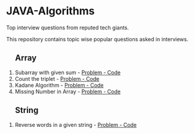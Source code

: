 # JAVA-Algorithms
Top interview questions from reputed tech giants.

This repository contains topic wise popular questions asked in interviews.


<ol>
  <h2>Array</h2>
  <li>Subarray with given sum  - <a href="https://practice.geeksforgeeks.org/problems/subarray-with-given-sum/0">Problem - </a> <a href="https://github.com/AjjuSingh/JAVA-Algorithms/blob/master/Interview%20Questions/Array/SubarraySum.java">Code</a></li>
  <li>Count the triplet - <a href="https://practice.geeksforgeeks.org/problems/count-the-triplets/0">Problem - </a> <a href="https://github.com/AjjuSingh/JAVA-Algorithms/blob/master/Interview%20Questions/Array/CountTriplet.java">Code</a></li>
  <li>Kadane Algorithm - <a href="https://practice.geeksforgeeks.org/problems/kadanes-algorithm/0">Problem - </a> <a href="https://github.com/AjjuSingh/JAVA-Algorithms/blob/master/Interview%20Questions/Array/KadaneAlgorithm.java">Code</a></li>
  <li>Missing Number in Array - <a href="https://practice.geeksforgeeks.org/problems/missing-number-in-array/0">Problem - </a> <a href="https://github.com/AjjuSingh/JAVA-Algorithms/blob/master/Interview%20Questions/Array/MissingNumber.java">Code</a></li>  
</ol>
  
<ol>
  <h2>String</h2>
  <li>Reverse words in a given string  - <a href="https://practice.geeksforgeeks.org/problems/reverse-words-in-a-given-string/0">Problem - </a> <a href="https://github.com/AjjuSingh/JAVA-Algorithms/blob/master/Interview%20Questions/String/reversewords.java">Code</a></li>
</ol>
